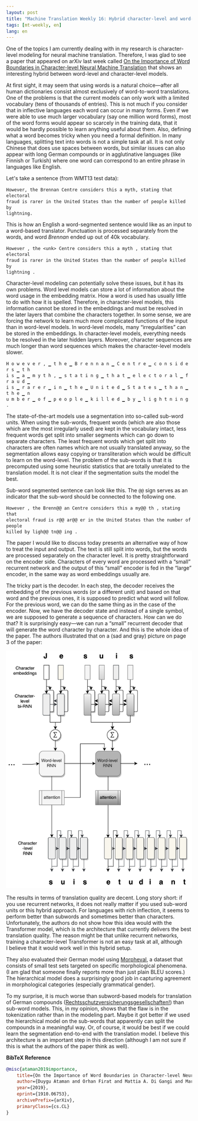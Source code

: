 ```yaml
---
layout: post
title: "Machine Translation Weekly 16: Hybrid character-level and word-level machine translation"
tags: [mt-weekly, en]
lang: en
---
```


One of the topics I am currently dealing with in my research is character-level
modeling for neural machine translation. Therefore, I was glad to see a paper
that appeared on arXiv last week called [On the Importance of Word Boundaries
in Character-level Neural Machine
Translation](https://arxiv.org/pdf/1910.06753.pdf) that shows an interesting
hybrid between word-level and character-level models.

At first sight, it may seem that using words is a natural choice—after all
human dictionaries consist almost exclusively of word-to-word translations. One
of the problems is that the current models can only work with a limited
vocabulary (tens of thousands of entries). This is not much if you consider
that in inflective languages each word can occur in many forms. Even if we were
able to use much larger vocabulary (say one million word forms), most of the
word forms would appear so scarcely in the training data, that it would be
hardly possible to learn anything useful about them. Also, defining what a word
becomes tricky when you need a formal definition. In many languages, splitting
text into words is not a simple task at all. It is not only Chinese that does
use spaces between words, but similar issues can also appear with long German
compounds or in agglutinative languages (like Finnish or Turkish) where one
word can correspond to an entire phrase in languages like English.

Let's take a sentence (from WMT13 test data):

```
However, the Brennan Centre considers this a myth, stating that electoral
fraud is rarer in the United States than the number of people killed by
lightning.
```

This is how an English a word-segmented sentence would like as an input to
a word-based translator. Punctuation is processed separately from the words,
and word _Brennan_ ended up out of 40k vocabulary.

```
However , the <unk> Centre considers this a myth , stating that electoral
fraud is rarer in the United States than the number of people killed by
lightning .
 ```

Character-level modeling can potentially solve these issues, but it has its own
problems. Word level models can store a lot of information about the word usage
in the embedding matrix. How a word is used has usually little to do with how
it is spelled. Therefore, in character-level models, this information cannot be
stored in the embeddings and must be resolved in the later layers that combine
the characters together. In some sense, we are forcing the network to learn
much more complicated functions of the input than in word-level models. In
word-level models, many “irregularities” can be stored in the embeddings. In
character-level models, everything needs to be resolved in the later hidden
layers. Moreover, character sequences are much longer than word sequences which
makes the character-level models slower.

```
H o w e v e r , ▁ t h e ▁ B r e n n a n ▁ C e n t r e ▁ c o n s i d e r s ▁ t h
i s ▁ a ▁ m y t h , ▁ s t a t i n g ▁ t h a t ▁ e l e c t o r a l ▁ f r a u d ▁
i s ▁ r a r e r ▁ i n ▁ t h e ▁ U n i t e d ▁ S t a t e s ▁ t h a n ▁ t h e ▁ n
u m b e r ▁ o f ▁ p e o p l e ▁ k i l l e d ▁ b y ▁ l i g h t n i n g .
```

The state-of-the-art models use a segmentation into so-called sub-word units.
When using the sub-words, frequent words (which are also those which are the
most irregularly used) are kept in the vocabulary intact, less frequent words
get split into smaller segments which can go down to separate characters. The
least frequent words which get split into characters are often names which are
not usually translated anyway, so the segmentation allows easy copying or
transliteration which would be difficult to learn on the word-level. The
problem of the sub-words is that it is precomputed using some heuristic
statistics that are totally unrelated to the translation model. It is not clear
if the segmentation suits the model the best.


Sub-word segmented sentence can look like this. The `@@` sign serves as an
indicator that the sub-word should be connected to the following one.

```
However , the Brenn@@ an Centre considers this a my@@ th , stating that
electoral fraud is r@@ ar@@ er in the United States than the number of people
killed by ligh@@ tn@@ ing .
```

The paper I would like to discuss today presents an alternative way of how to
treat the input and output. The text is still split into words, but the words
are processed separately on the character level. It is pretty straightforward
on the encoder side. Characters of every word are processed with a “small”
recurrent network and the output of this “small” encoder is fed in the “large”
encoder, in the same way as word embeddings usually are.

The tricky part is the decoder. In each step, the decoder receives the
embedding of the previous words (or a different unit) and based on that word
and the previous ones, it is supposed to predict what word will follow. For the
previous word, we can do the same thing as in the case of the encoder. Now, we
have the decoder state and instead of a single symbol, we are supposed to
generate a sequence of characters. How can we do that? It is surprisingly
easy—we can run a “small” recurrent decoder that will generate the word
character by character. And this is the whole idea of the paper. The authors
illustrated that on a (sad and gray) picture on page 3 of the paper:

![Hierarchical word decoding.](/assets/hier_decoder.png)

The results in terms of translation quality are decent. Long story short: if
you use recurrent networks, it does not really matter if you used sub-word
units or this hybrid approach. For languages with rich inflection, it seems to
perform better than subwords and sometimes better than characters.
Unfortunately, the authors do not show how this idea would with the Transformer
model, which is the architecture that currently delivers the best translation
quality. The reason might be that unlike recurrent networks, training
a character-level Transformer is not an easy task at all, although I believe
that it would work well in this hybrid setup.

They also evaluated their German model using
[Morpheval](https://www.aclweb.org/anthology/W18-6433.pdf), a dataset that
consists of small test sets targeted on specific morphological phenomena.
(I am glad that someone finally reports more than just plain BLEU scores.) The
hierarchical model does a surprisingly good job in capturing agreement in
morphological categories (especially grammatical gender).

To my surprise, it is much worse than subword-based models for translation of
German compounds
([Rechtsschutzversicherungsgesellschaften!](https://en.wiktionary.org/wiki/Rechtsschutzversicherungsgesellschaften))
than sub-word models. This, in my opinion, shows that the flaw is in the
tokenization rather than in the modeling part. Maybe it got better if we used
the hierarchical model on the sub-words that apparently can split the compounds
in a meaningful way. Or, of course, it would be best if we could learn the
segmentation end-to-end with the translation model. I believe this architecture
is an important step in this direction (although I am not sure if this is what
the authors of the paper think as well).

__BibTeX Reference__
```bibtex
@misc{ataman2019importance,
    title={On the Importance of Word Boundaries in Character-level Neural Machine Translation},
    author={Duygu Ataman and Orhan Firat and Mattia A. Di Gangi and Marcello Federico and Alexandra Birch},
    year={2019},
    eprint={1910.06753},
    archivePrefix={arXiv},
    primaryClass={cs.CL}
}
```
